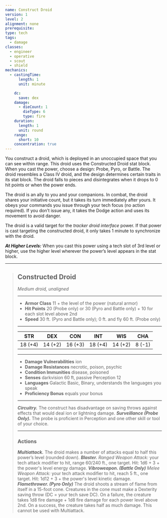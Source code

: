 ```yaml
---
name: Construct Droid
version: 1
level: 2
alignment: none
prerequisite: 
type: tech
tags:
  - damage
classes:
  - engineer
  - operative
  - scout
  - shield
mechanics:
  - castingTime:
      length: 1
      unit: minute

    dc:
      save: dex
    damage:
      - dieCount: 1
        dieType: 6
        type: fire
    duration:
      length: 1
      unit: round
    range:
      short: 10
    concentration: true
---
```

You construct a droid, which is deployed in an unoccupied space that you can see within range. This droid uses the Constructed Droid stat block. When you cast the power, choose a design: Probe, Pyro, or Battle. The droid resembles a Class IV droid, and the design determines certain traits in its stat block. The droid falls to pieces and disintegrates when it drops to 0 hit points or when the power ends.

The droid is an ally to you and your companions. In combat, the droid shares your initiative count, but it takes its turn immediately after yours. It obeys your commands you issue through your tech focus (no action required). If you don’t issue any, it takes the Dodge action and uses its movement to avoid danger.

The droid is a valid target for the _tracker droid interface_ power. If that power is cast targeting the constructed droid, it only takes 1 minute to synchronize with the droid.

***__At Higher Levels__:*** When you cast this power using a tech slot of 3rd level or higher, use the higher level wherever the power’s level appears in the stat block.

___
> ## Constructed Droid
>_Medium droid, unaligned_
> ___
> - **Armor Class** 11 + the level of the power (natural armor)
> - **Hit Points** 20 (Probe only) or 30 (Pyro and Battle only) + 10 for each slot level above 2nd
> - **Speed** 30 ft. (Pyro and Battle only); 0 ft. and fly 60 ft. (Probe only)
>___
>|STR|DEX|CON|INT|WIS|CHA|
>|:---:|:---:|:---:|:---:|:---:|:---:|
>|18 (+4)| 14 (+2)| 16 (+3)| 18 (+4)| 14 (+2)| 8 (-1)|
>___
> - **Damage Vulnerabilities** ion
> - **Damage Resistances** necrotic, poison, psychic
> - **Condition Immunities** disease, poisoned
> - **Senses** darkvision 60 ft, passive Perception 12
> - **Languages** Galactic Basic, Binary, understands the languages you speak
> - **Proficiency Bonus** equals your bonus
> ___
> ***Circuitry.*** The construct has disadvantage on saving throws against effects that would deal ion or lightning damage.
> ***Surveillance (Probe Only).*** The probe is proficient in Perception and one other skill or tool of your choice.
> ___
> ### Actions
> ***Multiattack.*** The droid makes a number of attacks equal to half this power’s level (rounded down).
> ***Blaster.*** *Ranged Weapon Attack:* your tech attack modifier to hit, range 60/240 ft., one target. Hit: 1d6 + 3 + the power's level energy damage.
> ***Vibroweapon. (Battle Only)*** *Melee Weapon Attack:* your tech attack modifier to hit, reach 5 ft., one target. Hit: 1d12 + 3 + the power's level kinetic damage.
> ***Flamethrower. (Pyro Only)*** The droid shoots a stream of flame from itself in a 15-foot cone. Creatures in the cone must make a Dexterity saving throw (DC = your tech save DC). On a failure, the creature takes 1d8 fire damage + 1d8 fire damage for each power level above 2nd. On a success, the creature takes half as much damage. This cannot be used with Multiattack.
    